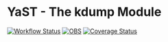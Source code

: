 # YaST - The kdump Module #

[![Workflow Status](https://github.com/yast/yast-kdump/workflows/CI/badge.svg?branch=master)](
https://github.com/yast/yast-kdump/actions?query=branch%3Amaster)
[![OBS](https://github.com/yast/yast-kdump/actions/workflows/submit.yml/badge.svg)](https://github.com/yast/yast-kdump/actions/workflows/submit.yml)
[![Coverage Status](https://img.shields.io/coveralls/yast/yast-kdump.svg)](https://coveralls.io/r/yast/yast-kdump?branch=master)
